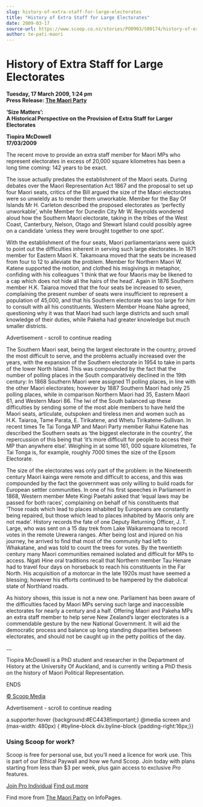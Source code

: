 ```yaml
---
slug: history-of-extra-staff-for-large-electorates
title: "History of Extra Staff for Large Electorates"
date: 2009-03-17
source-url: https://www.scoop.co.nz/stories/PO0903/S00174/history-of-extra-staff-for-large-electorates.htm
author: te-pati-maori
---
```

History of Extra Staff for Large Electorates
============================================

**Tuesday, 17 March 2009, 1:24 pm**  
**Press Release: [The Maori Party](https://info.scoop.co.nz/The_Maori_Party)**

**‘Size Matters’:**  
**A Historical Perspective on the Provision of Extra Staff for Larger Electorates**

**Tiopira McDowell**  
**17/03/2009**

The recent move to provide an extra staff member for Maori MPs who represent electorates in excess of 20,000 square kilometres has been a long time coming: 142 years to be exact.

The issue actually predates the establishment of the Maori seats. During debates over the Maori Representation Act 1867 and the proposal to set up four Maori seats, critics of the Bill argued the size of the Maori electorates were so unwieldy as to render them unworkable. Member for the Bay Of Islands Mr H. Carleton described the proposed electorates as ‘perfectly unworkable’, while Member for Dunedin City Mr W. Reynolds wondered aloud how the Southern Maori electorate, taking in the tribes of the West Coast, Canterbury, Nelson, Otago and Stewart Island could possibly agree on a candidate ‘unless they were brought together to one spot’.

With the establishment of the four seats, Maori parliamentarians were quick to point out the difficulties inherent in serving such large electorates. In 1871 member for Eastern Maori K. Takamoana moved that the seats be increased from four to 12 to alleviate the problem. Member for Northern Maori W. Katene supported the motion, and clothed his misgivings in metaphor, confiding with his colleagues ‘I think that we four Maoris may be likened to a cap which does not hide all the hairs of the head’. Again in 1876 Southern member H.K. Taiaroa moved that the four seats be increased to seven, complaining the present number of seats were insufficient to represent a population of 45,000, and that his Southern electorate was too large for him to consult with all his constituents. Western Member Hoane Nahe agreed, questioning why it was that Maori had such large districts and such small knowledge of their duties, while Pakeha had greater knowledge but much smaller districts.

Advertisement - scroll to continue reading





The Southern Maori seat, being the largest electorate in the country, proved the most difficult to serve, and the problems actually increased over the years, with the expansion of the Southern electorate in 1954 to take in parts of the lower North Island. This was compounded by the fact that the number of polling places in the South comparatively declined in the 19th century: In 1868 Southern Maori were assigned 11 polling places, in line with the other Maori electorates; however by 1887 Southern Maori had only 25 polling places, while in comparison Northern Maori had 35, Eastern Maori 61, and Western Maori 86. The Iwi of the South balanced up these difficulties by sending some of the most able members to have held the Maori seats, articulate, outspoken and tireless men and women such as H.K. Taiaroa, Tame Parata, E. Tirikatene, and Whetu Tirikatene-Sullivan. In recent times Te Tai Tonga MP and Maori Party member Rahui Katene has described the Southern seats as ‘the biggest electorate in the country’, the repercussion of this being that ‘it’s more difficult for people to access their MP than anywhere else’. Weighing in at some 161, 000 square kilometres, Te Tai Tonga is, for example, roughly 7000 times the size of the Epsom Electorate.

The size of the electorates was only part of the problem: in the Nineteenth century Maori kainga were remote and difficult to access, and this was compounded by the fact the government was only willing to build roads for European settler communities. In one of his first speeches in Parliament in 1868, Western member Mete Kingi Paetahi asked that ‘equal laws may be passed for both races’, complaining on behalf of his constituents that ‘Those roads which lead to places inhabited by Europeans are constantly being repaired, but those which lead to places inhabited by Maoris only are not made’. History records the fate of one Deputy Returning Officer, J. T. Large, who was sent on a 15 day trek from Lake Waikaremoana to record votes in the remote Urewera ranges. After being lost and injured on his journey, he arrived to find that most of the community had left to Whakatane, and was told to count the trees for votes. By the twentieth century many Maori communities remained isolated and difficult for MPs to access. Ngati Hine oral traditions recall that Northern member Tau Henare had to travel four days on horseback to reach his constituents in the Far North. His acquisition of a motorcar in the late 1920s must have seemed a blessing; however his efforts continued to be hampered by the diabolical state of Northland roads.

As history shows, this issue is not a new one. Parliament has been aware of the difficulties faced by Maori MPs serving such large and inaccessible electorates for nearly a century and a half. Offering Maori and Pakeha MPs an extra staff member to help serve New Zealand’s larger electorates is a commendable gesture by the new National Government. It will aid the democratic process and balance up long standing disparities between electorates, and should not be caught up in the petty politics of the day.

**…**

  
Tiopira McDowell is a PhD student and researcher in the Department of History at the University Of Auckland, and is currently writing a PhD thesis on the history of Maori Political Representation.

  
ENDS

[© Scoop Media](http://www.scoop.co.nz/about/terms.html)  

Advertisement - scroll to continue reading



a.supporter:hover {background:#EC4438!important;} @media screen and (max-width: 480px) { #byline-block div.byline-block {padding-right:16px;}}

### Using Scoop for work?

Scoop is free for personal use, but you’ll need a licence for work use. This is part of our Ethical Paywall and how we fund Scoop. Join today with plans starting from less than $3 per week, plus gain access to exclusive _Pro_ features.  
  
[Join Pro Individual](https://pro.scoop.co.nz/Individual/?from=ProIn24) [Find out more](https://pro.scoop.co.nz/using-scoop-for-work/?from=ProIn24)

Find more from [The Maori Party](https://info.scoop.co.nz/The_Maori_Party) on InfoPages.